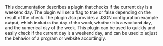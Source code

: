 This documentation describes a plugin that checks if the current day is a weekend day. The plugin will set a flag to true or false depending on the result of the check. The plugin also provides a JSON configuration example output, which includes the day of the week, whether it is a weekend day, and the numerical day of the week. This plugin can be used to quickly and easily check if the current day is a weekend day, and can be used to adjust the behavior of a program or website accordingly.